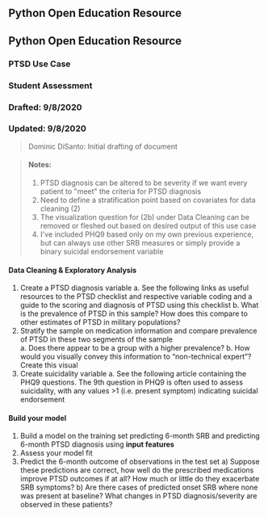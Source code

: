 ## Python Open Education Resource
## Python Open Education Resource
### PTSD Use Case
### Student Assessment
### Drafted: 9/8/2020
### Updated: 9/8/2020
>	Dominic DiSanto: Initial drafting of document

> #### Notes:
> 1) PTSD diagnosis can be altered to be severity if we want every patient to "meet" the criteria for PTSD diagnosis
> 2) Need to define a stratification point based on covariates for data cleaning (2)
> 3) The visualization question for (2b) under Data Cleaning can be removed or fleshed out based on desired output of this use case
> 4) I've included PHQ9 based only on my own previous experience, but can always use other SRB measures or simply provide a binary suicidal endorsement variable 


#### Data Cleaning & Exploratory Analysis
1) Create a PTSD diagnosis variable 
   a. See the following links as useful resources to the PTSD checklist and respective variable coding and a guide to the scoring and diagnosis of PTSD using this checklist
   b. What is the prevalence of PTSD in this sample? How does this compare to other estimates of PTSD in military populations? 
2) Stratify the sample on medication information and compare prevalence of PTSD in these two segments of the sample    
   a. Does there appear to be a group with a higher prevalence?
   b. How would you visually convey this information to “non-technical expert”? Create this visual
3) Create suicidality variable
   a. See the following article containing the PHQ9 questions. The 9th question in PHQ9 is often used to assess suicidality, with any values >1 (i.e. present symptom) indicating suicidal endorsement
 
#### Build your model
1) Build a model on the training set predicting 6-month SRB and predicting 6-month PTSD diagnosis using **input features**
2) Assess your model fit
3) Predict the 6-month outcome of observations in the test set
   a) Suppose these predictions are correct, how well do the prescribed medications improve PTSD outcomes if at all? How much or little do they exacerbate SRB symptoms?
   b) Are there cases of predicted onset SRB where none was present at baseline? What changes in PTSD diagnosis/severity are observed in these patients? 
		
